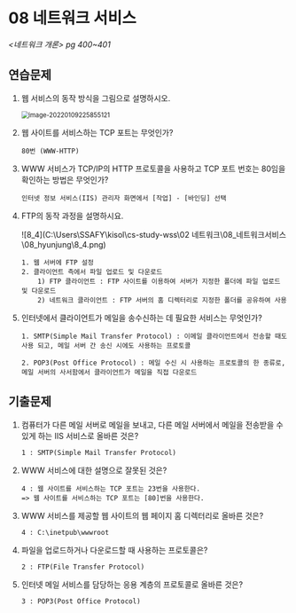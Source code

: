 # 08 네트워크 서비스

*<네트워크 개론> pg 400~401*



## 연습문제

1. 웹 서비스의 동작 방식을 그림으로 설명하시오.

   <img src="C:\Users\SSAFY\AppData\Roaming\Typora\typora-user-images\image-20220109225855121.png" alt="image-20220109225855121" style="zoom:80%;" />
   
2. 웹 사이트를 서비스하는 TCP 포트는 무엇인가?

   ```
   80번 (WWW-HTTP)
   ```

3. WWW 서비스가 TCP/IP의 HTTP 프로토콜을 사용하고 TCP 포트 번호는 80임을 확인하는 방법은 무엇인가?

   ```
   인터넷 정보 서비스(IIS) 관리자 화면에서 [작업] - [바인딩] 선택
   ```

4. FTP의 동작 과정을 설명하시요.

   ![8_4](C:\Users\SSAFY\kisol\cs-study-wss\02 네트워크\08_네트워크서비스\08_hyunjung\8_4.png)
   
   ```
   1. 웹 서버에 FTP 설정
   2. 클라이언트 측에서 파일 업로드 및 다운로드
       1) FTP 클라이언트 : FTP 사이트를 이용하여 서버가 지정한 폴더에 파일 업로드 및 다운로드
       2) 네트워크 클라이언트 : FTP 서버의 홈 디렉터리로 지정한 폴더를 공유하여 사용
   ```
   
5. 인터넷에서 클라이언트가 메일을 송수신하는 데 필요한 서비스는 무엇인가?

   ```
   1. SMTP(Simple Mail Transfer Protocol) : 이메일 클라이언트에서 전송할 때도 사용 되고, 메일 서버 간 송신 시에도 사용하는 프로토콜
   
   2. POP3(Post Office Protocol) : 메일 수신 시 사용하는 프로토콜의 한 종류로, 메일 서버의 사서함에서 클라이언트가 메일을 직접 다운로드
   ```



## 기출문제

1. 컴퓨터가 다른 메일 서버로 메일을 보내고, 다른 메일 서버에서 메일을 전송받을 수 있게 하는 IIS 서비스로 올바른 것은?

   ```
   1 : SMTP(Simple Mail Transfer Protocol)
   ```

2. WWW 서비스에 대한 설명으로 잘못된 것은?

   ```
   4 : 웹 사이트를 서비스하는 TCP 포트는 23번을 사용한다.
   => 웹 사이트를 서비스하는 TCP 포트는 [80]번을 사용한다.
   ```

3. WWW 서비스를 제공할 웹 사이트의 웹 페이지 홈 디렉터리로 올바른 것은?

   ```
   4 : C:\inetpub\wwwroot
   ```

4. 파일을 업로드하거나 다운로드할 때 사용하는 프로토콜은?

   ```
   2 : FTP(File Transfer Protocol)
   ```

5. 인터넷 메일 서비스를 담당하는 응용 계층의 프로토콜로 올바른 것은?

   ```
   3 : POP3(Post Office Protocol)
   ```
